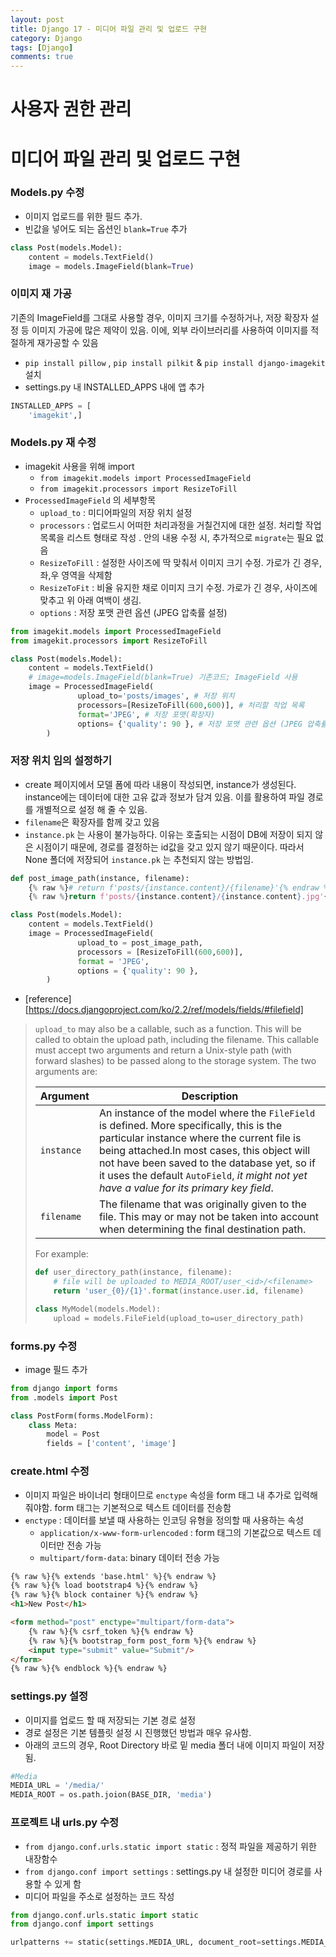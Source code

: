```yaml
---
layout: post
title: Django 17 - 미디어 파일 관리 및 업로드 구현
category: Django
tags: [Django]
comments: true
---
```




# 사용자 권한 관리





# 미디어 파일 관리 및 업로드 구현

### Models.py 수정

- 이미지 업로드를 위한 필드 추가.  
- 빈값을 넣어도 되는 옵션인 `blank=True` 추가

```python
class Post(models.Model):
    content = models.TextField()
    image = models.ImageField(blank=True)
```



### 이미지 재 가공

기존의 ImageField를 그대로 사용할 경우,  이미지 크기를 수정하거나,  저장 확장자 설정 등 이미지 가공에 많은 제약이 있음. 이에, 외부 라이브러리를 사용하여 이미지를 적절하게 재가공할 수 있음

- `pip install pillow` , `pip install pilkit` & `pip install django-imagekit` 설치
- settings.py 내 INSTALLED_APPS 내에 앱 추가

```python
INSTALLED_APPS = [
    'imagekit',]
```



### Models.py 재 수정

- imagekit 사용을 위해 import
  - `from imagekit.models import ProcessedImageField`
  - `from imagekit.processors import ResizeToFill`
- `ProcessedImageField` 의 세부항목
  - `upload_to` : 미디어파일의 저장 위치 설정
  - `processors`  : 업로드시 어떠한 처리과정을 거칠건지에 대한 설정. 처리할 작업 목록을 리스트 형태로 작성 . 안의 내용 수정 시, 추가적으로 `migrate`는 필요 없음
  - `ResizeToFill` : 설정한 사이즈에 딱 맞춰서 이미지 크기 수정. 가로가 긴 경우, 좌,우 영역을 삭제함
  - `ResizeToFit` : 비율 유지한 채로 이미지 크기 수정. 가로가 긴 경우, 사이즈에 맞추고 위 아래 여백이 생김.
  - `options` : 저장 포맷 관련 옵션 (JPEG 압축률 설정)

```python
from imagekit.models import ProcessedImageField
from imagekit.processors import ResizeToFill

class Post(models.Model):
    content = models.TextField()
    # image=models.ImageField(blank=True) 기존코드; ImageField 사용
    image = ProcessedImageField(
               upload_to='posts/images', # 저장 위치
               processors=[ResizeToFill(600,600)], # 처리할 작업 목록
               format='JPEG', # 저장 포맷(확장자)
               options= {'quality': 90 }, # 저장 포맷 관련 옵션 (JPEG 압축률 설정)
        )
```





### 저장 위치 임의 설정하기

- create 페이지에서 모델 폼에 따라 내용이 작성되면, instance가 생성된다. instance에는 데이터에 대한 고유 값과 정보가 담겨 있음. 이를 활용하여 파일 경로를 개별적으로 설정 해 줄 수 있음.
- `filename`은 확장자를 함께 갖고 있음
- `instance.pk` 는 사용이 불가능하다. 이유는 호출되는 시점이 DB에 저장이 되지 않은 시점이기 때문에, 경로를 결정하는 id값을 갖고 있지 않기 때문이다. 따라서 None 폴더에 저장되어 `instance.pk` 는 추천되지 않는 방법임.

```python
def post_image_path(instance, filename): 
    {% raw %}# return f'posts/{instance.content}/{filename}'{% endraw %}
    {% raw %}return f'posts/{instance.content}/{instance.content}.jpg'{% endraw %}

class Post(models.Model):
    content = models.TextField()
    image = ProcessedImageField(
               upload_to = post_image_path, 
               processors = [ResizeToFill(600,600)], 
               format = 'JPEG', 
               options = {'quality': 90 }, 
        )

```

- [reference][https://docs.djangoproject.com/ko/2.2/ref/models/fields/#filefield]

> `upload_to` may also be a callable, such as a function. This will be called to obtain the upload path, including the filename. This callable must accept two arguments and return a Unix-style path (with forward slashes) to be passed along to the storage system. The two arguments are:
>
> | Argument   | Description                                                  |
> | ---------- | ------------------------------------------------------------ |
> | `instance` | An instance of the model where the `FileField` is defined. More specifically, this is the particular instance where the current file is being attached.In most cases, this object will not have been saved to the database yet, so if it uses the default `AutoField`, *it might not yet have a value for its primary key field*. |
> | `filename` | The filename that was originally given to the file. This may or may not be taken into account when determining the final destination path. |
>
> For example:
>
> ```python
> def user_directory_path(instance, filename):
>     # file will be uploaded to MEDIA_ROOT/user_<id>/<filename>
>     return 'user_{0}/{1}'.format(instance.user.id, filename)
> 
> class MyModel(models.Model):
>     upload = models.FileField(upload_to=user_directory_path)
> ```



### forms.py 수정

- image 필드 추가

```python
from django import forms
from .models import Post

class PostForm(forms.ModelForm):
    class Meta:
        model = Post
        fields = ['content', 'image']
```



### create.html 수정

- 이미지 파일은 바이너리 형태이므로 `enctype` 속성을 form 태그 내 추가로 입력해줘야함. form 태그는 기본적으로 텍스트 데이터를 전송함
- `enctype` : 데이터를 보낼 때 사용하는 인코딩 유형을 정의할 때 사용하는 속성
  - `application/x-www-form-urlencoded` : form 태그의 기본값으로 텍스트 데이터만 전송 가능
  - `multipart/form-data`: binary 데이터 전송 가능

```html
{% raw %}{% extends 'base.html' %}{% endraw %}
{% raw %}{% load bootstrap4 %}{% endraw %}
{% raw %}{% block container %}{% endraw %}
<h1>New Post</h1>

<form method="post" enctype="multipart/form-data">
    {% raw %}{% csrf_token %}{% endraw %}
    {% raw %}{% bootstrap_form post_form %}{% endraw %}
    <input type="submit" value="Submit"/>
</form>
{% raw %}{% endblock %}{% endraw %}
```



### settings.py 설정

- 이미지를 업로드 할 때 저장되는 기본 경로 설정
- 경로 설정은 기본 템플릿 설정 시 진행했던 방법과 매우 유사함.
- 아래의 코드의 경우, Root Directory 바로 밑 media 폴더 내에 이미지 파일이 저장됨.

```python
#Media
MEDIA_URL = '/media/'
MEDIA_ROOT = os.path.joion(BASE_DIR, 'media')
```



### 프로젝트 내 urls.py 수정

- `from django.conf.urls.static import static` : 정적 파일을 제공하기 위한 내장함수
- `from django.conf import settings` : settings.py 내 설정한 미디어 경로를 사용할 수 있게 함
- 미디어 파일을 주소로 설정하는 코드 작성

```python
from django.conf.urls.static import static
from django.conf import settings

urlpatterns += static(settings.MEDIA_URL, document_root=settings.MEDIA_ROOT)
```
